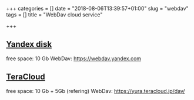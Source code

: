 +++
categories = []
date = "2018-08-06T13:39:57+01:00"
slug = "webdav"
tags = []
title = "WebDav cloud service"

+++

## [Yandex disk](https://disk.yandex.com)

free space: 10 Gb
WebDav: https://webdav.yandex.com


## [TeraCloud](https://teracloud.jp)

free space: 10 Gb + 5Gb (refering)
WebDav: https://yura.teracloud.jp/dav/